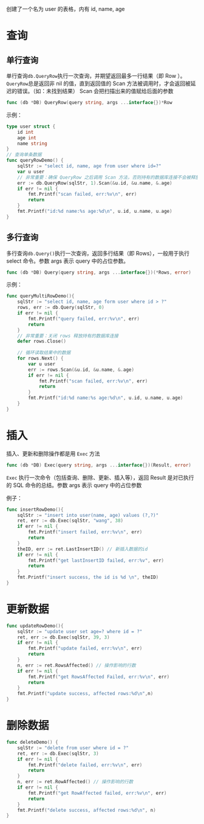 
创建了一个名为 user 的表格，内有 id, name, age
# 查询

## 单行查询

单行查询`db.QueryRow`执行一次查询，并期望返回最多一行结果（即 Row ）。`QueryRow`总是返回非 nil 的值，直到返回值的 Scan 方法被调用时，才会返回被延迟的错误。（如：未找到结果）
Scan 会把扫描出来的值赋给后面的参数
~~~go
func (db *DB) QueryRow(query string, args ...interface{})*Row
~~~
示例：
~~~go
type user struct {
	id int
	age int
	name string
}
// 查询单条数据
func queryRowDemo() {
	sqlStr := "select id, name, age from user where id=?"
	var u user
	// 非常重要：确保 QueryRow 之后调用 Scan 方法，否则持有的数据库连接不会被释放
	err := db.QueryRow(sqlStr, 1).Scan(&u.id, &u.name, &.age)
	if err != nil {
		fmt.Printf("scan failed, err:%v\n", err)
		return
	}
	fmt.Printf("id:%d name:%s age:%d\n", u.id, u.name, u.age)
}
~~~
## 多行查询

多行查询`db.Query()`执行一次查询，返回多行结果（即 Rows），一般用于执行 select 命令。参数 args 表示 query 中的占位参数。
~~~go
func (db *DB) Query(query string, args ...interface{})(*Rows, error)
~~~
示例：
~~~go
func queryMultiRowDemo(){
	sqlStr := "select id, name, age form user where id > ?"
	rows, err := db.Query(sqlStr, 0)
	if err != nil {
		fmt.Printf("query failed, err:%v\n", err)
		return
	}
	// 非常重要：关闭 rows 释放持有的数据库连接
	defer rows.Close()
	
	// 循环读取结果中的数据
	for rows.Next() {
		var u user
		err := rows.Scan(&u.id, &u.name, &.age)
		if err != nil {
			fmt.Printf("scan failed, err:%v\n", err)
			return
		}
		fmt.Printf("id:%d name:%s age:%d\n", u.id, u.name, u.age)
	}
}
~~~
# 插入

插入、更新和删除操作都是用 `Exec` 方法
~~~go
func (db *DB) Exec(query string, args ...interface{})(Result, error)
~~~
`Exec` 执行一次命令（包括查询、删除、更新、插入等），返回 Result 是对已执行的 SQL 命令的总结。参数 args 表示 query 中的占位参数

例子：
~~~go
func insertRowDemo(){
	sqlStr := "insert into user(name, age) values (?,?)"
	ret, err := db.Exec(sqlStr, "wang", 38)
	if err != nil {
		fmt.Printf("insert failed, err:%v\n", err)
		return
	}
	theID, err := ret.LastInsertID() // 新插入数据的id
	if err != nil {
		fmt.Printf("get lastInsertID failed, err:%v", err)
		return
	}
	fmt.Printf("insert success, the id is %d \n", theID)
}
~~~
# 更新数据

~~~go
func updateRowDemo(){
	sqlStr := "update user set age=? where id = ?"
	ret, err := db.Exec(sqlStr, 39, 3)
	if err != nil {
		fmt.Printf("update failed, err:%v\n", err)
		return
	}
	n, err := ret.RowsAffected() // 操作影响的行数
	if err != nil {
		fmt.Printf("get RowsAffected Failed, err:%v\n", err)
		return
	}
	fmt.Printf("update success, affected rows:%d\n",n)
}
~~~
# 删除数据

~~~go
func deleteDemo() {
	sqlStr := "delete from user where id = ?"
	ret, err := db.Exec(sqlStr, 3)
	if err != nil {
		fmt.Printf("delete failed, err:%v\n", err)
		return
	}
	n, err := ret.RowAffected() // 操作影响的行数
	if err != nil {
		fmt.Printf("get RowAffected failed, err:%v\n", err)
		return
	}
	fmt.Printf("delete success, affected rows:%d\n", n)
}
~~~

